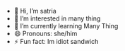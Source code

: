 - 👋 Hi, I’m satria
- 👀 I’m interested in many thing
- 🌱 I’m currently learning Many Thing
- 😄 Pronouns: she/him
- ⚡ Fun fact: Im idiot sandwich

<!---
SRTsat/SRTsat is a ✨ special ✨ repository because its `README.md` (this file) appears on your GitHub profile.
You can click the Preview link to take a look at your changes.
--->
